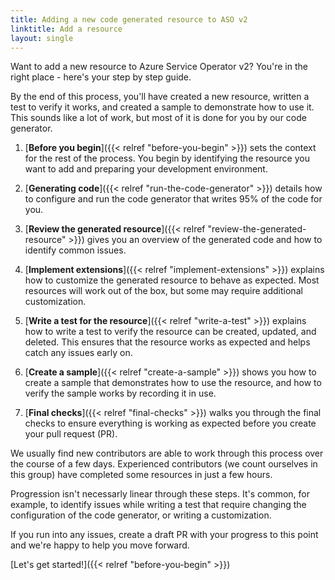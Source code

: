 ```yaml
---
title: Adding a new code generated resource to ASO v2
linktitle: Add a resource
layout: single
---
```


Want to add a new resource to Azure Service Operator v2? You're in the right place - here's your step by step guide.

By the end of this process, you'll have created a new resource, written a test to verify it works, and created a sample to demonstrate how to use it. This sounds like a lot of work, but most of it is done for you by our code generator.

1. [**Before you begin**]({{< relref "before-you-begin" >}}) sets the context for the rest of the process. You begin by identifying the resource you want to add and preparing your development environment.

2. [**Generating code**]({{< relref "run-the-code-generator" >}}) details how to configure and run the code generator that writes 95% of the code for you.

3. [**Review the generated resource**]({{< relref "review-the-generated-resource" >}}) gives you an overview of the generated code and how to identify common issues.

4. [**Implement extensions**]({{< relref "implement-extensions" >}}) explains how to customize the generated resource to behave as expected. Most resources will work out of the box, but some may require additional customization.

5. [**Write a test for the resource**]({{< relref "write-a-test" >}}) explains how to write a test to verify the resource can be created, updated, and deleted. This ensures that the resource works as expected and helps catch any issues early on.

6. [**Create a sample**]({{< relref "create-a-sample" >}}) shows you how to create a sample that demonstrates how to use the resource, and how to verify the sample works by recording it in use.

7. [**Final checks**]({{< relref "final-checks" >}}) walks you through the final checks to ensure everything is working as expected before you create your pull request (PR).

We usually find new contributors are able to work through this process over the course of a few days. Experienced contributors (we count ourselves in this group) have completed some resources in just a few hours.

Progression isn't necessarly linear through these steps. It's common, for example, to identify issues while writing a test that require changing the configuration of the code generator, or writing a customization.

If you run into any issues, create a draft PR with your progress to this point and we're happy to help you move forward.

[Let's get started!]({{< relref "before-you-begin" >}})
